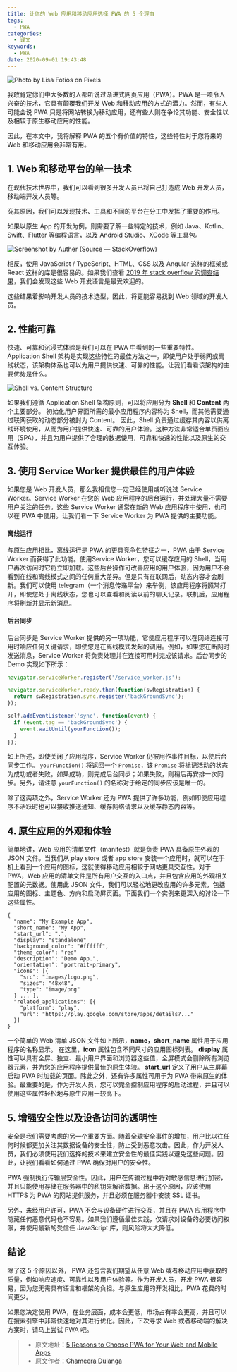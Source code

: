 ```yaml
---
title: 让你的 Web 应用和移动应用选择 PWA 的 5 个理由
tags:
  - PWA
categories:
  - 译文
keywords:
  - PWA
date: 2020-09-01 19:43:48
---
```

![Photo by **[Lisa Fotios](https://www.pexels.com/@fotios-photos) on [Pixels](https://www.pexels.com/)**](https://cdn-images-1.medium.com/max/12000/1*tNa6Nnn7Ffq8uDEomL_pWw.jpeg)

 <!-- more -->

我敢肯定你们中大多数的人都听说过渐进式网页应用（PWA）。PWA 是一项令人兴奋的技术，它具有颠覆我们开发 Web 和移动应用的方式的潜力。然而，有些人可能会说 PWA 只是将网站转换为移动应用，还有些人则在争论其功能、安全性以及相较于原生移动应用的性能。

因此，在本文中，我将解释 PWA 的五个有价值的特性，这些特性对于您将来的 Web 和移动应用会非常有用。

## 1. Web 和移动平台的单一技术

在现代技术世界中，我们可以看到很多开发人员已将自己打造成 Web 开发人员，移动端开发人员等。

究其原因，我们可以发现技术、工具和不同的平台在分工中发挥了重要的作用。

如果以原生 App 的开发为例，则需要了解一些特定的技术，例如 Java、Kotlin、Swift、Flutter 等编程语言，以及 Android Studio、XCode 等工具包。

![Screenshot by Auther (Source — [StackOverflow](https://insights.stackoverflow.com/survey/2019#technology))](https://cdn-images-1.medium.com/max/2000/1*ugxSh7SYNtRB_CmJD_gn_A.png)

相反，使用 JavaScript / TypeScript、HTML、CSS 以及 Angular 这样的框架或 React 这样的库是很容易的。如果我们查看 [2019 年 stack overflow 的调查结果](https://insights.stackoverflow.com/survey/2019#most-loved-dreaded-wanted)，我们会发现这些 Web 开发语言是最受欢迎的。

这些结果着影响开发人员的技术选型，因此，将更能容易找到 Web 领域的开发人员。

## 2. 性能可靠

快速、可靠和沉浸式体验是我们可以在 PWA 中看到的一些重要特性。Application Shell 架构是实现这些特性的最佳方法之一。即使用户处于弱网或离线状态，该架构体系也可以为用户提供快速、可靠的性能。让我们看看该架构的主要优势是什么。

![Shell vs. Content Structure](https://cdn-images-1.medium.com/max/4000/0*Fi5V2irPUGri9v-D)

如果我们遵循 Application Shell 架构原则，可以将应用分为 **Shell** 和 **Content** 两个主要部分。 初始化用户界面所需的最小应用程序内容称为 Shell，而其他需要通过联网获取的动态部分被封为 Content。 因此，Shell 负责通过缓存其内容以供离线环境使用，从而为用户提供快速、可靠的用户体验。这种方法非常适合单页面应用（SPA），并且为用户提供了合理的数据使用，可靠和快速的性能以及原生的交互体验。

## 3. 使用 Service Worker 提供最佳的用户体验

如果您是 Web 开发人员，那么我相信您一定已经使用或听说过 Service Worker。Service Worker 在您的 Web 应用程序的后台运行，并处理大量不需要用户关注的任务。这些 Service Worker 通常在新的 Web 应用程序中使用，也可以在 PWA 中使用。让我们看一下 Service Worker 为 PWA 提供的主要功能。

#### 离线运行

与原生应用相比，离线运行是 PWA 的更具竞争性特征之一，PWA 由于 Service Worker 而获得了此功能。使用Service Worker，您可以缓存应用的 Shell，当用户再次访问时它将立即加载。这些后台操作可改善应用的用户体验，因为用户不会看到在线和离线模式之间的任何重大差异。但是只有在联网后，动态内容才会刷新。我们可以使用 telegram（一个消息传递平台）来举例，该应用程序将照常打开，即使您处于离线状态，您也可以查看和阅读以前的聊天记录。联机后，应用程序将刷新并显示新消息。

#### 后台同步

后台同步是 Service Worker 提供的另一项功能，它使应用程序可以在网络连接可用时响应任何关键请求，即使您是在离线模式发起的调用。例如，如果您在断网时发送消息，Service Worker 将负责处理并在连接可用时完成该请求。后台同步的 Demo 实现如下所示：

```js
navigator.serviceWorker.register('/service_worker.js');

navigator.serviceWorker.ready.then(function(swRegistration) {
  return swRegistration.sync.register('backGroundSync');
});

self.addEventListener('sync', function(event) {
  if (event.tag == 'backGroundSync') {
    event.waitUntil(yourFunction());
  }
});
```

如上所述，即使关闭了应用程序，Service Worker 仍被用作事件目标，以使后台同步工作。 `yourFunction()` 将返回一个 `Promise`，该 `Promise` 将标记活动的状态为成功或者失败。如果成功，则完成后台同步；如果失败，则稍后再安排一次同步。另外，请注意 `yourFunction()` 的名称对于给定的同步应该是唯一的。

除了这两项之外，Service Worker 还为 PWA 提供了许多功能，例如即使应用程序不活跃时也可以接收推送通知、缓存网络请求以及缓存静态内容等。

## 4. 原生应用的外观和体验

简单地讲，Web 应用的清单文件（manifest）就是负责 PWA 具备原生外观的 JSON 文件。当我们从 play store 或者 app store 安装一个应用时，就可以在手机上看到一个应用的图标，这就使得移动应用相较于网站更具交互性。对于 PWA，Web 应用的清单文件是所有用户交互的入口点，并且包含应用的外观相关配置的元数据。使用此 JSON 文件，我们可以轻松地更改应用的许多元素，包括应用的图标、主题色、方向和启动屏页面。下面我们一个实例来更深入的讨论一下这些属性。

```
{
  "name": "My Example App",
  "short_name": "My App",
  "start_url": ".",
  "display": "standalone"  
  "background_color": "#ffffff",
  "theme_color": "red"
  "description": "Demo App.",
  "orientation": "portrait-primary",
  "icons": [{
    "src": "images/logo.png",
    "sizes": "48x48",
    "type": "image/png"
  } ... ],
  "related_applications": [{
    "platform": "play",
    "url": "https://play.google.com/store/apps/details?..."
  }]
}
```

一个简单的 Web 清单 JSON 文件如上所示，**name，short_name** 属性用于应用程序的名称显示。 在这里，**icon** 属性包含不同尺寸的应用图标列表。 **display** 属性可以具有全屏、独立、最小用户界面和浏览器这些值，全屏模式会删除所有浏览器元素，并为您的应用程序提供最佳的原生体验。 **start_url** 定义了用户从主屏幕启动 PWA 时加载的页面。除此之外，还有许多属性可用于为 PWA 带来原生的体验。最重要的是，作为开发人员，您可以完全控制应用程序的启动过程，并且可以使用这些属性轻松地与原生应用一较高下。

## 5. 增强安全性以及设备访问的透明性

安全是我们需要考虑的另一个重要方面。随着全球安全事件的增加，用户比以往任何时候都更加关注其数据设备的安全性，防止受到恶意攻击。因此，作为开发人员，我们必须使用我们选择的技术来建立安全性的最佳实践以避免这些问题。因此，让我们看看如何通过 PWA 确保对用户的安全性。

PWA 强制执行传输层安全性。因此，用户在传输过程中将对敏感信息进行加密，并且只能使用存储在服务器中的私钥来解密数据。出于这个原因，应该使用 HTTPS 为 PWA 的网站提供服务，并且必须在服务器中安装 SSL 证书。

另外，未经用户许可，PWA 不会与设备硬件进行交互，并且在 PWA 应用程序中隐藏任何恶意代码也不容易。如果我们遵循最佳实践，仅请求对设备的必要访问权限，并使用最新的受信任 JavaScript 库，则风险将大大降低。

## 结论

除了这 5 个原因以外， PWA 还包含我们期望从任意 Web 或者移动应用中获取的质量，例如响应速度、可靠性以及用户体验等。作为开发人员，开发 PWA 很容易，因为您无需具有语言和框架的负担。与原生应用的开发相比，PWA 花费的时间更少。

如果您决定使用 PWA，在业务层面，成本会更低，市场占有率会更高，并且可以在搜索引擎中非常快速地对其进行优化。因此，下次寻求 Web 或者移动端的解决方案时，请马上尝试 PWA 吧。


> * 原文地址：[5 Reasons to Choose PWA for Your Web and Mobile Apps](https://blog.bitsrc.io/5-reasons-to-choose-pwa-for-your-web-and-mobile-apps-515c6d0e784d)
> * 原文作者：[Chameera Dulanga](https://medium.com/@chameeradulanga87)
